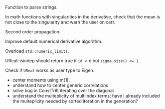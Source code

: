 Function to parse strings.

In math functions with singularities in the derivative, check that the mean is
not close to the singularity and warn the user on cerr.

Second order propagation.

Improve default numerical derivative algorithm.

Overload `std::numeric_limits`.

UReal::isindep should return true if `id < 0` but `sigma.size() <= 1`.

Check if `UReal` works as user type to Eigen.

* center moments using m(1).
* understand how to center generic correlations
* solve bug in ConstTriIt iterating over the diagonal
* understand the multeplicity of multiindex terms: have I already included the multeplicity needed by sorted iteration in the generation?

